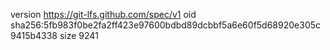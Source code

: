version https://git-lfs.github.com/spec/v1
oid sha256:5fb983f0be2fa2ff423e97600bdbd89dcbbf5a6e60f5d68920e305c9415b4338
size 9241
